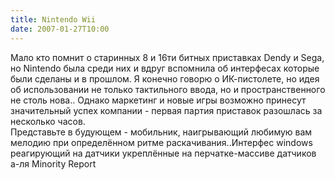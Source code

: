 ```yaml
---
title: Nintendo Wii
date: 2007-01-27T10:00
---
```


Мало кто помнит о старинных 8 и 16ти битных приставках Dendy и Sega, но Nintendo была среди них и вдруг вспомнила об интерфесах которые были сделаны и в прошлом. Я конечно говорю о ИК-пистолете, но идея об использовании не только тактильного ввода, но и пространственного не столь нова.. Однако маркетинг и новые игры возможно принесут значительный успех компании - первая партия приставок разошлась за несколько часов.  
Представьте в будующем - мобильник, наигрывающий любимую вам мелодию при определённом ритме раскачивания..Интерфес windows реагирующий на датчики укреплённые на перчатке-массиве датчиков а-ля Minority Report